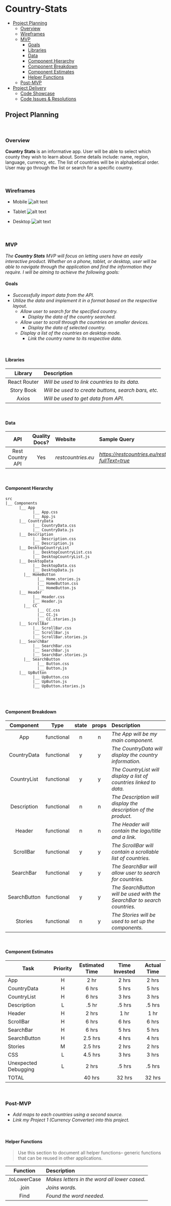 # Country-Stats

- [Project Planning](#Project-Planning)
  - [Overview](#Overview)
  - [Wireframes](#Wireframes)
  - [MVP](#MVP)
    - [Goals](#Goals)
    - [Libraries](#Libraries)
    - [Data](#Data)
    - [Component Hierarchy](#Component-Hierarchy)
    - [Component Breakdown](#Component-Breakdown)
    - [Component Estimates](#Component-Estimates)
    - [Helper Functions](#Helper-Functions)
  - [Post-MVP](#Post-MVP)
- [Project Delivery](#Project-Delivery)
  - [Code Showcase](#Code-Showcase)
  - [Code Issues & Resolutions](#Code-Issues--Resolutions)

## Project Planning

<br>

### Overview

**Country Stats** is an informative app. User will be able to select which county they wish to learn about. Some details include: name, region, language, currency, etc. The list of countries will be in alphabetical order. User may go through the list or search for a specific country.

<br>

### Wireframes

- Mobile
  ![alt text](src/Assets/Wireframes/Mobile.png)

- Tablet
  ![alt text](src/Assets/Wireframes/Tablet.png)

- Desktop
  ![alt text](src/Assets/Wireframes/Desktop.png)

<br>

### MVP

_The **Country Stats** MVP will focus on letting users have an easily interactive product. Whether on a phone, tablet, or desktop, user will be able to navigate through the application and find the information they require. I will be aiming to achieve the following goals:_

#### Goals

- _Successfully import data from the API._
- _Utilize the data and implement it in a format based on the respective layout._
  - _Allow user to search for the specified country._
    - _Display the data of the country searched._
  - _Allow user to scroll through the countries on smaller devices._
    - _Display the data of selected country._
  - _Display a list of the countries on desktop mode._
    - _Link the country name to its respective data._

<br>

#### Libraries

|   Library    | Description                                         |
| :----------: | :-------------------------------------------------- |
| React Router | _Will be used to link countries to its data._       |
|  Story Book  | _Will be used to create buttons, search bars, etc._ |
|    Axios     | _Will be used to get data from API._                |

<br>

#### Data

|       API        | Quality Docs? | Website            | Sample Query                                              |
| :--------------: | :-----------: | :----------------- | :-------------------------------------------------------- |
| Rest Country API |      Yes      | _restcountries.eu_ | _https://restcountries.eu/rest/v2/name/usa?fullText=true_ |

<br>

#### Component Hierarchy

```
src
|__ Components
      |__ App
            |__ App.css
            |__ App.js
      |__ CountryData
            |__ CountryData.css
            |__ CountryData.js
      |__ Description
            |__ Description.css
            |__ Description.js
      |__ DesktopCountryList
            |__ DesktopCountryList.css
            |__ DesktopCountryList.js
      |__ DesktopData
            |__ DesktopData.css
            |__ DesktopData.js
        |__ HomeButton
              |__ Home.stories.js
              |__ HomeButton.css
              |__ HomeButton.js
      |__ Header
            |__ Header.css
            |__ Header.js
        |__ CC
              |__ CC.css
              |__ CC.js
              |__ CC.stories.js
      |__ ScrollBar
            |__ ScrollBar.css
            |__ ScrollBar.js
            |__ ScrollBar.stories.js
      |__ SearchBar
            |__ SearchBar.css
            |__ SearchBar.js
            |__ SearchBar.stories.js
        |__ SearchButton
              |__ Button.css
              |__ Button.js
      |__ UpButton
            |__ UpButton.css
            |__ UpButton.js
            |__ UpButton.stories.js


```

<br>

#### Component Breakdown

|  Component   |    Type    | state | props | Description                                                             |
| :----------: | :--------: | :---: | :---: | :---------------------------------------------------------------------- |
|     App      | functional |   n   |   n   | _The App will be my main component._                                    |
| CountryData  | functional |   y   |   y   | _The CountryData will display the country information._                 |
| CountryList  | functional |   y   |   y   | _The CountryList will display a list of countries linked to data._      |
| Description  | functional |   n   |   n   | _The Description will display the description of the product._          |
|    Header    | functional |   n   |   n   | _The Header will contain the logo/title and a link._                    |
|  ScrollBar   | functional |   y   |   y   | _The ScrollBar will contain a scrollable list of countries._            |
|  SearchBar   | functional |   y   |   y   | _The SearchBar will allow user to search for countries._                |
| SearchButton | functional |   y   |   y   | _The SearchButton will be used with the SearchBar to search countries._ |
|   Stories    | functional |   n   |   y   | _The Stories will be used to set up the components._                    |

<br>

#### Component Estimates

| Task                 | Priority | Estimated Time | Time Invested | Actual Time |
| -------------------- | :------: | :------------: | :-----------: | :---------: |
| App                  |    H     |      2 hr      |     2 hrs     |    2 hrs    |
| CountryData          |    H     |     6 hrs      |     5 hrs     |    5 hrs    |
| CountryList          |    H     |     6 hrs      |     3 hrs     |    3 hrs    |
| Description          |    L     |     .5 hr      |    .5 hrs     |   .5 hrs    |
| Header               |    H     |     2 hrs      |     1 hr      |    1 hr     |
| ScrollBar            |    H     |     6 hrs      |     6 hrs     |    6 hrs    |
| SearchBar            |    H     |     6 hrs      |     5 hrs     |    5 hrs    |
| SearchButton         |    H     |    2.5 hrs     |     4 hrs     |    4 hrs    |
| Stories              |    M     |    2.5 hrs     |     2 hrs     |    2 hrs    |
| CSS                  |    L     |    4.5 hrs     |     3 hrs     |    3 hrs    |
| Unexpected Debugging |    L     |     2 hrs      |    .5 hrs     |   .5 hrs    |
| TOTAL                |          |     40 hrs     |    32 hrs     |   32 hrs    |

<br>

### Post-MVP

- _Add maps to each countries using a second source._
- _Link my Project 1 (Currency Converter) into this project._

<br>

#### Helper Functions

> Use this section to document all helper functions– generic functions that can be reused in other applications.

|   Function   | Description                                  |
| :----------: | :------------------------------------------- |
| .toLowerCase | _Makes letters in the word all lower cased._ |
|    .join     | _Joins words._                               |
|     Find     | _Found the word needed._                     |

<br>
